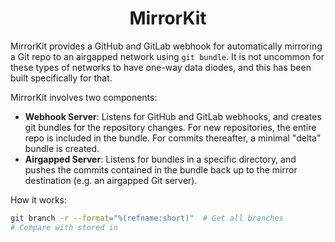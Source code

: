 <h1 align="center">MirrorKit</h1>
<div align="center">

<!-- TODO badges -->

</div>

<div>

MirrorKit provides a GitHub and GitLab webhook for automatically mirroring a Git repo to an airgapped network using `git bundle`. It is not uncommon for these types of networks to have one-way data diodes, and this has been built specifically for that. 

MirrorKit involves two components:
- **Webhook Server**: Listens for GitHub and GitLab webhooks, and creates git bundles for the repository changes. For new repositories, the entire repo is included in the bundle. For commits thereafter, a minimal "delta" bundle is created.
- **Airgapped Server**: Listens for bundles in a specific directory, and pushes the commits contained in the bundle back up to the mirror destination (e.g. an airgapped Git server).

How it works:
```bash
git branch -r --format="%(refname:short)"  # Get all branches
# Compare with stored in 
```


</div>

